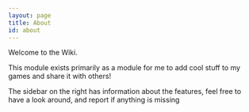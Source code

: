 ```yaml
---
layout: page
title: About
id: about
---
```


Welcome to the Wiki.

This module exists primarily as a module for me to add cool stuff to my games and share it with others!

The sidebar on the right has information about the features, feel free to have a look around, and report if anything is missing
